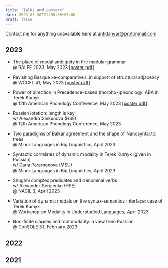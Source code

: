 ```yaml
---
title: "Talks and posters"
date: 2023-05-30T22:55:50+03:00
draft: false
---
```

Contact me for anything unavailable here at antidanyar@protonmail.com

## 2023

+ The place of modal ambiguity in the modular grammar  
@ RALFE 2023, May 2023 [[poster pdf](Ralfe2023.pdf)] 

+ Revisiting Basque xe-comparatives: in support of structural adjacency  
@ WCCFL 41, May 2023 [[poster pdf](wccfl41.pdf)]

+ Power of direction in Precedence-based (morpho-)phonology: ABA in Terek Kumyk  
@ 12th American Phonology Conference, May 2023 [[poster pdf](Naphcxii.pdf)] 

+ Russian iotation: length is key  
w/ Alexandra Shikunova (HSE)  
@ 12th American Phonology Conference, May 2023

+ Two paradigms of Balkar agreement and the shape of Nanosyntactic trees  
@ Minor Languages in Big Linguistics, April 2023

+ Syntactic correlates of dynamic modality In Terek Kumyk (given in Russian)  
w/ Daria Paramonova (MSU)  
@ Minor Languages in Big Linguistics, April 2023

+ Shughni complex predicates and denominal verbs  
w/ Alexander Sergienko (HSE)  
@ NACIL 3, April 2023

+ Variation of dynamic modals on the syntax-semantics interface: case of Terek Kumyk  
@ Workshop on Modality in Understudied Languages, April 2023

+ Non-finite clauses and root modality: a view from Russian  
@ ConSOLE 31, February 2023

## 2022

## 2021